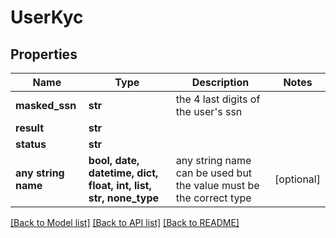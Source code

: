 # UserKyc


## Properties
Name | Type | Description | Notes
------------ | ------------- | ------------- | -------------
**masked_ssn** | **str** | the 4 last digits of the user&#39;s ssn | 
**result** | **str** |  | 
**status** | **str** |  | 
**any string name** | **bool, date, datetime, dict, float, int, list, str, none_type** | any string name can be used but the value must be the correct type | [optional]

[[Back to Model list]](../README.md#documentation-for-models) [[Back to API list]](../README.md#documentation-for-api-endpoints) [[Back to README]](../README.md)


